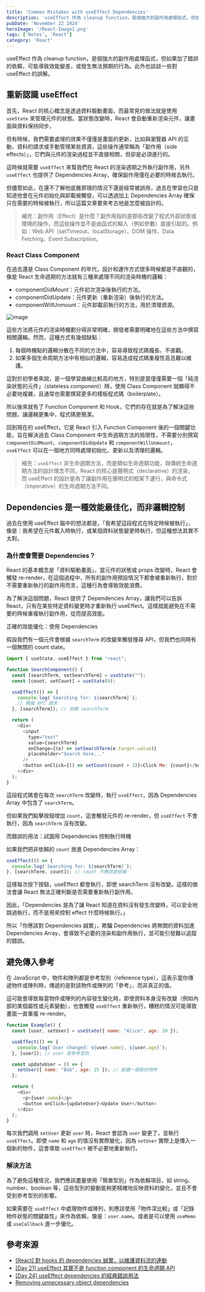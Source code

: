 ```yaml
---
title: 'Common Mistakes with useEffect Dependencies'
description: 'useEffect 作為 cleanup function，是個強大的副作用處理函式，但如果加了錯誤的依賴，可能導致效能變差，或發生無法預期的行為。此外也談談一些對 useEffect 的誤解。'
pubDate: 'November 22 2024'
heroImage: '/React-Image1.png'
tags: ['Notes', 'React']
category: 'React'
---
```


useEffect 作為 cleanup function，是個強大的副作用處理函式，但如果加了錯誤的依賴，可能導致效能變差，或發生無法預期的行為。此外也談談一些對 useEffect 的誤解。

## 重新認識 useEffect

首先，React 的核心概念是透過資料驅動畫面，而最常見的做法就是使用 `useState` 來管理元件的狀態。當狀態改變時，React 會自動重新渲染元件，讓畫面與資料保持同步。

但有時候，我們需要處理的效果不僅僅是畫面的更新，比如與瀏覽器 API 的互動、資料的請求或手動管理某些資源，這些操作通常稱為「副作用（side effects）」，它們與元件的渲染過程並不直接相關，但卻是必須進行的。

這時候就需要 `useEffect` 來幫我們在 React 的渲染週期之外執行副作用，另外 `useEffect` 也提供了 Dependencies Array，確保副作用僅在必要的時候去執行。

但儘管如此，在還不了解他底層原理的情況下還是經常被誤用，過去在學習也只是知道他會在元件初始化與卸載被觸發，可以透過加上 Dependencies Array 確保只在需要的時候被執行，所以這篇文章要來考古他是怎麼被設計的。

> 補充：副作用（Effect）是什麼？副作用指的是那些改變了程式外部狀態或環境的操作，而這些操作並不是由函式的輸入（例如參數）直接引起的。例如：Web API（setTimeout、localStorage）、DOM 操作、Data Fetching、Event Subscription。

### React Class Component

在過去還是 Class Component 的年代，設計和運作方式很多時候都是不直觀的，像是 React 生命週期的方法就有三種來處理不同的渲染時機的邏輯：

* componentDidMount：元件初次渲染後執行的方法。
* componentDidUpdate：元件更新（重新渲染）後執行的方法。
* componentWillUnmount：元件卸載前執行的方法，用於清理資源。

![image](/useEffect.png)

這些方法將元件的渲染時機劃分得非常明確，開發者需要明確地在這些方法中撰寫相關邏輯。然而，這種方式有幾個缺點：

1. 每個時機點的邏輯分散在不同的方法中，容易導致程式碼攏長、不直觀。
2. 如果多個生命周期方法中有相似的邏輯，容易造成程式碼重複性高且難以維護。

這對於初學者來說，是一個學習曲線比較高的地方，特別是當僅僅需要一個「純渲染狀態的元件」（stateless component）時，使用 Class Component 就顯得不必要地複雜，且通常也需要撰寫更多的樣板程式碼（boilerplate）。

所以後來就有了 Function Component 和 Hook，它們的存在就是為了解決這些問題，讓邏輯更集中，程式碼更簡潔。

回到現在的 useEffect，它是 React 引入 Function Component 後的一個關鍵功能，旨在解決過去 Class Component 中生命週期方法的局限性，不需要分別撰寫 `componentDidMount`、`componentDidUpdate` 和 `componentWillUnmount`，`useEffect` 可以在一個地方同時處理初始化、更新以及清理的邏輯。

> 補充：`useEffect` 非生命週期方法，而是類似生命週期功能，與傳統生命週期方法的設計理念不同，React 的核心是聲明式（declarative）的渲染，而 useEffect 的設計是為了讓副作用在聲明式的框架下運行，與命令式（imperative）的生命週期方法不同。

## Dependencies 是一種效能最佳化，而非邏輯控制

過去在使用 useEffect 腦中的想法都是，「我希望這段程式在特定時候被執行」，像是：我希望在元件載入時執行，或某個資料狀態變更時執行，但這種想法其實不太對。

### 為什麼會需要 Dependencies？

React 的基本概念是「資料驅動畫面」，當元件的狀態或 props 改變時，React 會觸發 re-render，在這個過程中，所有的副作用預設情況下都會被重新執行，對於不需要重新執行的副作用而言，這種行為會導致效能浪費。

為了解決這個問題，React 提供了 Dependencies Array，讓我們可以告訴 React，只有在某些特定資料變更時才重新執行 useEffect。這樣就能避免在不需要的時候重複執行副作用，從而提高效能。

正確的效能優化：使用 Dependencies

假設我們有一個元件會根據 `searchTerm` 的改變來觸發搜尋 API，但我們也同時有一個無關的 count state。

```js
import { useState, useEffect } from "react";

function SearchComponent() {
  const [searchTerm, setSearchTerm] = useState("");
  const [count, setCount] = useState(0);

  useEffect(() => {
    console.log(`Searching for: ${searchTerm}`);
    // 模擬 API 請求
  }, [searchTerm]); // 依賴 searchTerm

  return (
    <div>
      <input
        type="text"
        value={searchTerm}
        onChange={(e) => setSearchTerm(e.target.value)}
        placeholder="Search here..."
      />
      <button onClick={() => setCount(count + 1)}>Click Me: {count}</button>
    </div>
  );
}
```

這段程式碼會在每次 `searchTerm` 改變時，執行 `useEffect`，因為 Dependencies Array 中包含了 `searchTerm`。

但如果我們點擊按鈕增加 `count`，這會觸發元件的 re-render，但 `useEffect` 不會執行，因為 `searchTerm` 沒有改變。

而錯誤的用法：試圖用 Dependencies 控制執行時機

如果我們把非依賴的 `count` 放進 Dependencies Array：

```js
useEffect(() => {
  console.log(`Searching for: ${searchTerm}`);
}, [searchTerm, count]); // count 不應該是依賴
```

這樣每次按下按鈕，useEffect 都會執行，即使 searchTerm 沒有改變。這樣的做法會讓 React 無法正確判斷是否需要重新執行副作用。

因此，「Dependencies 是為了讓 React 知道在資料沒有發生改變時，可以安全地跳過執行，而不是用來控制 effect 什麼時候執行。」

所以「你應該對 Dependencies 誠實」，欺騙 Dependencies 將無關的資料加進 Dependencies Array，會導致不必要的渲染和副作用執行，並可能引發難以追蹤的錯誤。

## 避免傳入參考

在 JavaScript 中，物件和陣列都是參考型別（reference type），這表示當你傳遞物件或陣列時，傳遞的是對該物件或陣列的「參考」，而非真正的值。

這可能會導致每當物件或陣列的內容發生變化時，即使資料本身沒有改變（例如內部的某個屬性或元素變動），也會觸發 `useEffect` 重新執行，糟糕的情況可能導致畫面一直重複 re-render。

```js
function Example() {
  const [user, setUser] = useState({ name: "Alice", age: 30 });

  useEffect(() => {
    console.log(`User changed: ${user.name}, ${user.age}`);
  }, [user]); // user 是參考型別

  const updateUser = () => {
    setUser({ name: "Bob", age: 25 }); // 創建一個新的物件
  };

  return (
    <div>
      <p>{user.name}</p>
      <button onClick={updateUser}>Update User</button>
    </div>
  );
}
```

每次我們調用 `setUser` 更新 `user` 時，React 會認為 `user` 變更了，並執行 `useEffect`。即使 `name` 和 `age` 的值沒有實際變化，因為 `setUser` 實際上是傳入一個新的物件，這會導致 `useEffect` 被不必要地重新執行。

### 解決方法

為了避免這種情況，我們應該盡量使用「簡單型別」作為依賴項目，如 string、number、boolean 等，這些型別的變動能夠更精確地反映資料的變化，並且不會受到參考型別的影響。

如果需要在 `useEffect` 中處理物件或陣列，則應該使用「物件深比較」或「記錄物件狀態的關鍵屬性」來作為依賴，像是：`user.name`。或者是可以使用 `useMemo` 或 `useCallback` 進一步優化。

## 參考來源

* [[React] 對 hooks 的 dependencies 誠實，以維護資料流的連動](https://medium.com/@linyawun031/react-%E5%B0%8D-hooks-%E7%9A%84-dependencies-%E8%AA%A0%E5%AF%A6-%E4%BB%A5%E7%B6%AD%E8%AD%B7%E8%B3%87%E6%96%99%E6%B5%81%E7%9A%84%E9%80%A3%E5%8B%95-e8036cb7efe8)
* [[Day 21] useEffect 其實不是 function component 的生命週期 API](https://ithelp.ithome.com.tw/articles/10305220)
* [[Day 24] useEffect dependencies 的經典錯誤用法](https://ithelp.ithome.com.tw/articles/10306703)
* [Removing unnecessary object dependencies](https://react.dev/reference/react/useEffect#removing-unnecessary-object-dependencies)